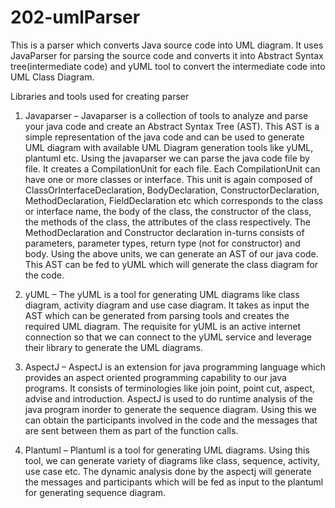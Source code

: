 # 202-umlParser
This is a parser which converts Java source code into UML diagram.
It uses JavaParser for parsing the source code and converts it into
Abstract Syntax tree(intermediate code) and yUML tool to convert the
intermediate code into UML Class Diagram.

Libraries and tools used for creating parser

1.	Javaparser – Javaparser is a collection of tools to analyze and parse your java code and create an Abstract Syntax Tree (AST). This AST is a simple representation of the java code and can be used to generate UML diagram with available UML Diagram generation tools like yUML, plantuml etc.
Using the javaparser we can parse the java code file by file. It creates a CompilationUnit for each file. Each CompilationUnit can have one or more classes or interface. This unit is again composed of ClassOrInterfaceDeclaration, BodyDeclaration, ConstructorDeclaration, MethodDeclaration, FieldDeclaration etc which corresponds to the class or interface name, the body of the class, the constructor of the class, the methods of the class, the attributes of the class respectively. The MethodDeclaration and Constructor declaration in-turns consists of parameters, parameter types, return type (not for constructor) and body. Using the above units, we can generate an AST of our java code. This AST can be fed to yUML which will generate the class diagram for the code.

2.	yUML – The yUML is a tool for generating UML diagrams like class diagram, activity diagram and use case diagram. It takes as input the AST which can be generated from parsing tools and creates the required UML diagram. The requisite for yUML is an active internet connection so that we can connect to the yUML service and leverage their library to generate the UML diagrams.

3.	AspectJ – AspectJ is an extension for java programming language which provides an aspect oriented programming capability to our java programs. It consists of terminologies like join point, point cut, aspect, advise and introduction. AspectJ is used to do runtime analysis of the java program inorder to generate the sequence diagram. Using this we can obtain the participants involved in the code and the messages that are sent between them as part of the function calls.

4.	Plantuml – Plantuml is a tool for generating UML diagrams. Using this tool, we can generate variety of diagrams like class, sequence, activity, use case etc. The dynamic analysis done by the aspectj will generate the messages and participants which will be fed as input to the plantuml for generating sequence diagram.
